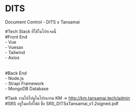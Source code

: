 # DITS
Document Control - DITS x Tansamai


#Tech Stack ที่ใช้ในโปรเจคนี้ <br>
 #Front End  <br>
    - Vue <br>
    - Vuesax  <br>
    - Tailwind  <br>
    - Axios  <br><br><br>
 #Back End <br>
    - Node.js  <br>
    - Strapi Framework <br>
    - MongoDB Database <br>
    
 
 #Task งานให้ไปดูในโปรแกรม KM -> http://km.tansamai.tech/admin
  <br>#SRS อยู่ในแท็ปไฟล์ ชื่อ SRS_DITSxTansamai_v1.2signed.pdf
